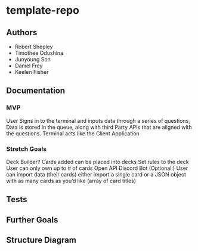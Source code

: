 # template-repo
<!-- Enter a description for the repository -->

## Authors

- Robert Shepley
- Timothee Odushina
- Junyoung Son
- Daniel Frey
- Keelen Fisher

## Documentation
<!-- What does this repository do? Is there anything the user needs to do? Is there an end-user? -->

### MVP

User Signs in to the terminal and inputs data through a series of questions, 
Data is stored in the queue, along with third Party APIs that are aligned with the questions.
Terminal acts like the Client Application

### Stretch Goals

Deck Builder? Cards added can be placed into decks
Set rules to the deck
User can only own up to # of cards
Open API Discord Bot
(Optional:) User can import data (their cards) either import a single card or a JSON object with as many cards as you’d like (array of card titles) 




## Tests
<!-- Are there any tests? How was it tested? -->

## Further Goals
<!-- Any further goals -->

## Structure Diagram
<!-- Is there a diagram for this project? Should there be one? -->

<!-- Delete any headings that are unused -->
